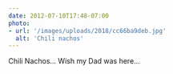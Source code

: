 ```yaml
---
date: 2012-07-10T17:48-07:00
photo:
- url: '/images/uploads/2018/cc66ba9deb.jpg'
  alt: 'Chili nachos'
---
```

Chili Nachos… Wish my Dad was here…
